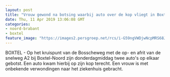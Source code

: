 ```yaml
---
layout: post
title: "Vrouw gewond na botsing waarbij auto over de kop vliegt in Boxtel"
date: Thu, 11 Apr 2019 13:06:08 GMT
categories: 
- noord-brabant 
- boxtel 
feature_image: "https://images2.persgroep.net/rcs/i-G59ngVWDjwNcpMRS68JT1Kdos/diocontent/145310246/_fitwidth/400/?appId=21791a8992982cd8da851550a453bd7f&quality=0.7"
---
```


BOXTEL - Op het kruispunt van de Bosscheweg met de op- en afrit van de snelweg A2 bij Boxtel-Noord zijn donderdagmiddag twee auto's op elkaar gebotst. Een auto kwam hierbij op zijn kop terecht. Een vrouw is met onbekende verwondingen naar het ziekenhuis gebracht.
